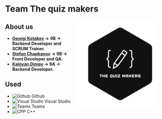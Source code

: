 # Team The quiz makers

<img align="right" height="" width="" alt="" src="files/The quiz makers logo.png" />

## About us

- <b>[Georgi Kotakov](https://github.com/ggkotakov20) -> 9B -> Backend Developer and SCRUM Trainer.</b>
- <b>[Stefan Chapkanov](https://github.com/SNChapkanov20) -> 9B -> Front Developer and QA.</b>
- <b>[Kaloyan Dimov](https://github.com/KHDimov20) -> 9A -> Backend Developer.</b>


## Used 
- <img alt="Github" width="23px" src="https://upload.wikimedia.org/wikipedia/commons/thumb/9/91/Octicons-mark-github.svg/2048px-Octicons-mark-github.svg.png"> Github
- <img alt="Visual Studio" width="23px" src="https://upload.wikimedia.org/wikipedia/commons/thumb/5/59/Visual_Studio_Icon_2019.svg/1200px-Visual_Studio_Icon_2019.svg.png"> Visual Studio
- <img alt="Teams" width="23px" src="https://exchange.icinga.com/seffparker/icinga2-teams-notification/logo"> Teams
- <img alt="CPP" width="23px" src="https://upload.wikimedia.org/wikipedia/commons/thumb/1/18/ISO_C%2B%2B_Logo.svg/306px-ISO_C%2B%2B_Logo.svg.png"> C++
